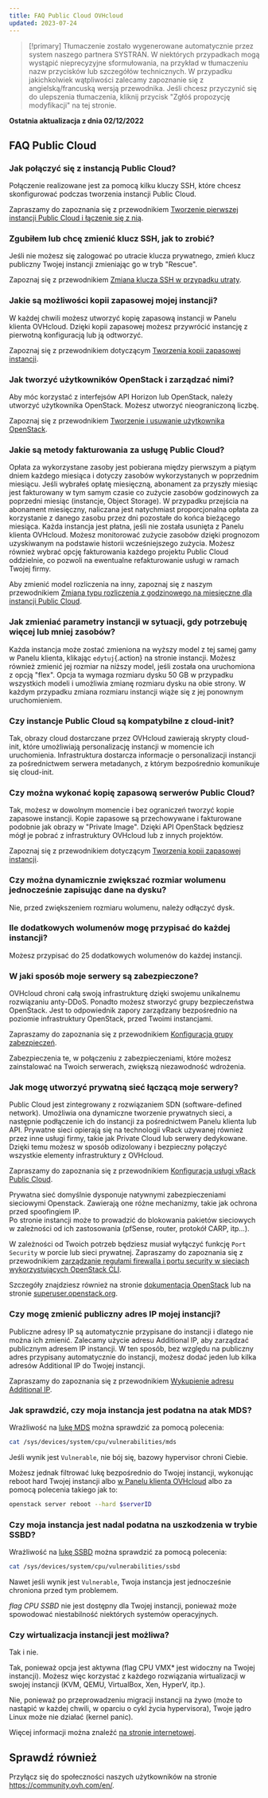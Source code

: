 ```yaml
---
title: FAQ Public Cloud OVHcloud
updated: 2023-07-24
---
```


> [!primary]
> Tłumaczenie zostało wygenerowane automatycznie przez system naszego partnera SYSTRAN. W niektórych przypadkach mogą wystąpić nieprecyzyjne sformułowania, na przykład w tłumaczeniu nazw przycisków lub szczegółów technicznych. W przypadku jakichkolwiek wątpliwości zalecamy zapoznanie się z angielską/francuską wersją przewodnika. Jeśli chcesz przyczynić się do ulepszenia tłumaczenia, kliknij przycisk "Zgłóś propozycję modyfikacji" na tej stronie.
>

**Ostatnia aktualizacja z dnia 02/12/2022**

## FAQ Public Cloud

### Jak połączyć się z instancją Public Cloud?

Połączenie realizowane jest za pomocą kilku kluczy SSH, które chcesz skonfigurować podczas tworzenia instancji Public Cloud.

Zapraszamy do zapoznania się z przewodnikiem [Tworzenie pierwszej instancji Public Cloud i łączenie się z nią](/pages/platform/public-cloud/public-cloud-first-steps).

### Zgubiłem lub chcę zmienić klucz SSH, jak to zrobić?

Jeśli nie możesz się zalogować po utracie klucza prywatnego, zmień klucz publiczny Twojej instancji zmieniając go w tryb "Rescue".

Zapoznaj się z przewodnikiem [Zmiana klucza SSH w przypadku utraty](/pages/platform/public-cloud/replacing_lost_ssh_key).

### Jakie są możliwości kopii zapasowej mojej instancji?

W każdej chwili możesz utworzyć kopię zapasową instancji w Panelu klienta OVHcloud. Dzięki kopii zapasowej możesz przywrócić instancję z pierwotną konfiguracją lub ją odtworzyć.

Zapoznaj się z przewodnikiem dotyczącym [Tworzenia kopii zapasowej instancji](/pages/platform/public-cloud/save_an_instance).

### Jak tworzyć użytkowników OpenStack i zarządzać nimi?  

Aby móc korzystać z interfejsów API Horizon lub OpenStack, należy utworzyć użytkownika OpenStack. Możesz utworzyć nieograniczoną liczbę.

Zapoznaj się z przewodnikiem [Tworzenie i usuwanie użytkownika OpenStack](/pages/platform/public-cloud/create_and_delete_a_user).

### Jakie są metody fakturowania za usługę Public Cloud?

Opłata za wykorzystane zasoby jest pobierana między pierwszym a piątym dniem każdego miesiąca i dotyczy zasobów wykorzystanych w poprzednim miesiącu. Jeśli wybrałeś opłatę miesięczną, abonament za przyszły miesiąc jest fakturowany w tym samym czasie co zużycie zasobów godzinowych za poprzedni miesiąc (instancje, Object Storage). W przypadku przejścia na abonament miesięczny, naliczana jest natychmiast proporcjonalna opłata za korzystanie z danego zasobu przez dni pozostałe do końca bieżącego miesiąca.
Każda instancja jest płatna, jeśli nie została usunięta z Panelu klienta OVHcloud.
Możesz monitorować zużycie zasobów dzięki prognozom uzyskiwanym na podstawie historii wcześniejszego zużycia. Możesz również wybrać opcję fakturowania każdego projektu Public Cloud oddzielnie, co pozwoli na ewentualne refakturowanie usługi w ramach Twojej firmy.

Aby zmienić model rozliczenia na inny, zapoznaj się z naszym przewodnikiem [Zmiana typu rozliczenia z godzinowego na miesięczne dla instancji Public Cloud](/pages/platform/public-cloud/changing_hourly_monthly_billing).

### Jak zmieniać parametry instancji w sytuacji, gdy potrzebuję więcej lub mniej zasobów?

Każda instancja może zostać zmieniona na wyższy model z tej samej gamy w Panelu klienta, klikając `edytuj`{.action} na stronie instancji. Możesz również zmienić jej rozmiar na niższy model, jeśli została ona uruchomiona z opcją "flex". Opcja ta wymaga rozmiaru dysku 50 GB w przypadku wszystkich modeli i umożliwia zmianę rozmiaru dysku na obie strony.
W każdym przypadku zmiana rozmiaru instancji wiąże się z jej ponownym uruchomieniem.

### Czy instancje Public Cloud są kompatybilne z cloud-init?

Tak, obrazy cloud dostarczane przez OVHcloud zawierają skrypty cloud-init, które umożliwiają personalizację instancji w momencie ich uruchomienia. Infrastruktura dostarcza informacje o personalizacji instancji za pośrednictwem serwera metadanych, z którym bezpośrednio komunikuje się cloud-init.

### Czy można wykonać kopię zapasową serwerów Public Cloud?

Tak, możesz w dowolnym momencie i bez ograniczeń tworzyć kopie zapasowe instancji.  Kopie zapasowe są przechowywane i fakturowane podobnie jak obrazy w "Private Image". Dzięki API OpenStack będziesz mógł je pobrać z infrastruktury OVHcloud lub z innych projektów.

Zapoznaj się z przewodnikiem dotyczącym [Tworzenia kopii zapasowej instancji](/pages/platform/public-cloud/save_an_instance).

### Czy można dynamicznie zwiększać rozmiar wolumenu jednocześnie zapisując dane na dysku?

Nie, przed zwiększeniem rozmiaru wolumenu, należy odłączyć dysk.

### Ile dodatkowych wolumenów mogę przypisać do każdej instancji?

Możesz przypisać do 25 dodatkowych wolumenów do każdej instancji.

### W jaki sposób moje serwery są zabezpieczone?

OVHcloud chroni całą swoją infrastrukturę dzięki swojemu unikalnemu rozwiązaniu anty-DDoS. Ponadto możesz stworzyć grupy bezpieczeństwa OpenStack. Jest to odpowiednik zapory zarządzany bezpośrednio na poziomie infrastruktury OpenStack, przed Twoimi instancjami.

Zapraszamy do zapoznania się z przewodnikiem [Konfiguracja grupy zabezpieczeń](/pages/platform/public-cloud/setup_security_group).

Zabezpieczenia te, w połączeniu z zabezpieczeniami, które możesz zainstalować na Twoich serwerach, zwiększą niezawodność wdrożenia.

### Jak mogę utworzyć prywatną sieć łączącą moje serwery?

Public Cloud jest zintegrowany z rozwiązaniem SDN (software-defined network). Umożliwia ona dynamiczne tworzenie prywatnych sieci, a następnie podłączenie ich do instancji za pośrednictwem Panelu klienta lub API.
Prywatne sieci opierają się na technologii vRack używanej również przez inne usługi firmy, takie jak Private Cloud lub serwery dedykowane. Dzięki temu możesz w sposób odizolowany i bezpieczny połączyć wszystkie elementy infrastruktury z OVHcloud.

Zapraszamy do zapoznania się z przewodnikiem [Konfiguracja usługi vRack Public Cloud](/pages/platform/network-services/getting-started-07-creating-vrack).

Prywatna sieć domyślnie dysponuje natywnymi zabezpieczeniami sieciowymi Openstack. Zawierają one różne mechanizmy, takie jak ochrona przed spoofingiem IP.<br>
Po stronie instancji może to prowadzić do blokowania pakietów sieciowych w zależności od ich zastosowania (pfSense, router, protokół CARP, itp...).

W zależności od Twoich potrzeb będziesz musiał wyłączyć funkcję `Port Security` w porcie lub sieci prywatnej.
Zapraszamy do zapoznania się z przewodnikiem [zarządzanie regułami firewalla i portu security w sieciach wykorzystujących OpenStack CLI](/pages/platform/public-cloud/security_group_private_network).

Szczegóły znajdziesz również na stronie [dokumentacja OpenStack](https://docs.openstack.org/developer/dragonflow/specs/mac_spoofing.html) lub na stronie [superuser.openstack.org](https://superuser.openstack.org/articles/managing-port-level-security-openstack/).

### Czy mogę zmienić publiczny adres IP mojej instancji?

Publiczne adresy IP są automatycznie przypisane do instancji i dlatego nie można ich zmienić. Zalecamy użycie adresu Additional IP, aby zarządzać publicznym adresem IP instancji. W ten sposób, bez względu na publiczny adres przypisany automatycznie do instancji, możesz dodać jeden lub kilka adresów Additional IP do Twojej instancji.

Zapraszamy do zapoznania się z przewodnikiem [Wykupienie adresu Additional IP](/pages/platform/network-services/additional-ip-buy).

### Jak sprawdzić, czy moja instancja jest podatna na atak MDS?

Wrażliwość na [lukę MDS](https://www.kernel.org/doc/html/latest/admin-guide/hw-vuln/mds.html) można sprawdzić za pomocą polecenia:

```bash
cat /sys/devices/system/cpu/vulnerabilities/mds
```

Jeśli wynik jest `Vulnerable`, nie bój się, bazowy hypervisor chroni Ciebie.

Możesz jednak filtrować lukę bezpośrednio do Twojej instancji, wykonując reboot hard Twojej instancji albo [w Panelu klienta OVHcloud](/pages/platform/public-cloud/first_steps_with_public_cloud_instance) albo za pomocą polecenia takiego jak to:

```bash
openstack server reboot --hard $serverID
```

### Czy moja instancja jest nadal podatna na uszkodzenia w trybie SSBD?

Wrażliwość na [lukę SSBD](https://www.kernel.org/doc/html/latest/userspace-api/spec_ctrl.html) można sprawdzić za pomocą polecenia:

```bash
cat /sys/devices/system/cpu/vulnerabilities/ssbd
```

Nawet jeśli wynik jest `Vulnerable`, Twoja instancja jest jednocześnie chroniona przed tym problemem.

*flag CPU SSBD* nie jest dostępny dla Twojej instancji, ponieważ może spowodować niestabilność niektórych systemów operacyjnych.

### Czy wirtualizacja instancji jest możliwa?

Tak i nie.

Tak, ponieważ opcja jest aktywna (flag CPU VMX* jest widoczny na Twojej instancji). Możesz więc korzystać z każdego rozwiązania wirtualizacji w swojej instancji (KVM, QEMU, VirtualBox, Xen, HyperV, itp.).

Nie, ponieważ po przeprowadzeniu migracji instancji na żywo (może to nastąpić w każdej chwili, w oparciu o cykl życia hypervisora), Twoje jądro Linux może nie działać (kernel panic).

Więcej informacji można znaleźć [na stronie internetowej](https://www.linux-kvm.org/page/Nested_Guests#Limitations).

## Sprawdź również

Przyłącz się do społeczności naszych użytkowników na stronie <https://community.ovh.com/en/>.
